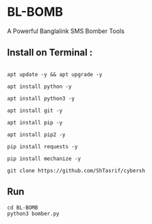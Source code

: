 # BL-BOMB
A Powerful Banglalink SMS Bomber Tools
## Install on Terminal :

```

apt update -y && apt upgrade -y 

apt install python -y

apt install python3 -y

apt install git -y

apt install pip -y

apt install pip2 -y

pip install requests -y

pip install mechanize -y

git clone https://github.com/ShTasrif/cybersh

```
## Run 
```
cd BL-BOMB
python3 bomber.py
```
